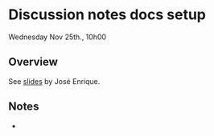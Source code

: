 # Discussion notes docs setup
Wednesday Nov 25th., 10h00

## Overview
See [slides](slides/documentation.pdf) by José Enrique.

## Notes
- 
